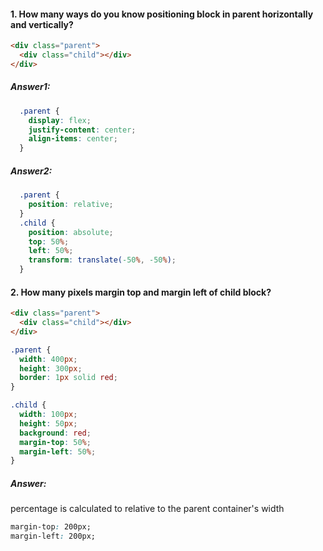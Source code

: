 #### 1. How many ways do you know positioning block in parent horizontally and vertically?
```html
<div class="parent">
  <div class="child"></div>
</div>
```
##### Answer1:
```css
  .parent {
    display: flex;
    justify-content: center;
    align-items: center;
  }
```
##### Answer2:
```css
  .parent {
    position: relative;
  }
  .child {
    position: absolute;
    top: 50%;
    left: 50%;
    transform: translate(-50%, -50%);
  }
```
#### 2. How many pixels margin top and margin left of child block?
```html
<div class="parent">
  <div class="child"></div>
</div>
```
```css
.parent {
  width: 400px;
  height: 300px;
  border: 1px solid red;
}

.child {
  width: 100px;
  height: 50px;
  background: red;
  margin-top: 50%;
  margin-left: 50%;
}
```
##### Answer:
percentage is calculated to relative to the parent container's width
```css
margin-top: 200px;
margin-left: 200px;
```
